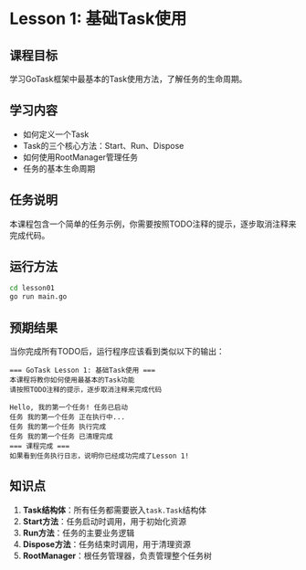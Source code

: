 # Lesson 1: 基础Task使用

## 课程目标
学习GoTask框架中最基本的Task使用方法，了解任务的生命周期。

## 学习内容
- 如何定义一个Task
- Task的三个核心方法：Start、Run、Dispose
- 如何使用RootManager管理任务
- 任务的基本生命周期

## 任务说明
本课程包含一个简单的任务示例，你需要按照TODO注释的提示，逐步取消注释来完成代码。

## 运行方法
```bash
cd lesson01
go run main.go
```

## 预期结果
当你完成所有TODO后，运行程序应该看到类似以下的输出：
```
=== GoTask Lesson 1: 基础Task使用 ===
本课程将教你如何使用最基本的Task功能
请按照TODO注释的提示，逐步取消注释来完成代码

Hello, 我的第一个任务! 任务已启动
任务 我的第一个任务 正在执行中...
任务 我的第一个任务 执行完成
任务 我的第一个任务 已清理完成
=== 课程完成 ===
如果看到任务执行日志，说明你已经成功完成了Lesson 1!
```

## 知识点
1. **Task结构体**：所有任务都需要嵌入`task.Task`结构体
2. **Start方法**：任务启动时调用，用于初始化资源
3. **Run方法**：任务的主要业务逻辑
4. **Dispose方法**：任务结束时调用，用于清理资源
5. **RootManager**：根任务管理器，负责管理整个任务树
